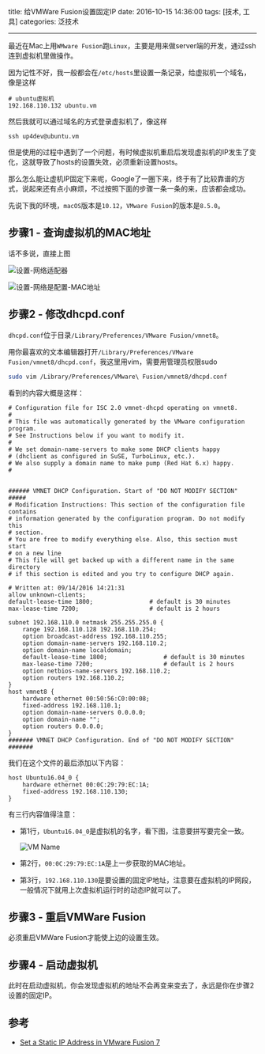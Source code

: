title: 给VMWare Fusion设置固定IP
date: 2016-10-15 14:36:00
tags: [技术, 工具]
categories: 泛技术

---

最近在Mac上用`WMware Fusion`跑`Linux`，主要是用来做server端的开发，通过ssh连到虚拟机里做操作。

因为记性不好，我一般都会在`/etc/hosts`里设置一条记录，给虚拟机一个域名，像是这样

```
# ubuntu虚拟机
192.168.110.132 ubuntu.vm
```

然后我就可以通过域名的方式登录虚拟机了，像这样

```
ssh up4dev@ubuntu.vm
```

但是使用的过程中遇到了一个问题，有时候虚拟机重启后发现虚拟机的IP发生了变化，这就导致了hosts的设置失效，必须重新设置hosts。

那么怎么能让虚机IP固定下来呢，Google了一圈下来，终于有了比较靠谱的方式，说起来还有点小麻烦，不过按照下面的步骤一条一条的来，应该都会成功。

<!--more-->

先说下我的环境，`macOS`版本是`10.12`，`VMware Fusion`的版本是`8.5.0`。

## 步骤1 - 查询虚拟机的MAC地址

话不多说，直接上图

![设置-网络适配器](http://up4dev.oss-cn-qingdao.aliyuncs.com/vmware-fusion-static-ip/0.jpeg)

![设置-网络是配置-MAC地址](http://up4dev.oss-cn-qingdao.aliyuncs.com/vmware-fusion-static-ip/1.jpeg)

## 步骤2 - 修改dhcpd.conf

`dhcpd.conf`位于目录`/Library/Preferences/VMware Fusion/vmnet8`。

用你最喜欢的文本编辑器打开`/Library/Preferences/VMware Fusion/vmnet8/dhcpd.conf`，我这里用vim，需要用管理员权限sudo

```bash
sudo vim /Library/Preferences/VMware\ Fusion/vmnet8/dhcpd.conf
```

看到的内容大概是这样：

```
# Configuration file for ISC 2.0 vmnet-dhcpd operating on vmnet8.
#
# This file was automatically generated by the VMware configuration program.
# See Instructions below if you want to modify it.
#
# We set domain-name-servers to make some DHCP clients happy
# (dhclient as configured in SuSE, TurboLinux, etc.).
# We also supply a domain name to make pump (Red Hat 6.x) happy.
#


###### VMNET DHCP Configuration. Start of "DO NOT MODIFY SECTION" #####
# Modification Instructions: This section of the configuration file contains
# information generated by the configuration program. Do not modify this
# section.
# You are free to modify everything else. Also, this section must start
# on a new line
# This file will get backed up with a different name in the same directory
# if this section is edited and you try to configure DHCP again.

# Written at: 09/14/2016 14:21:31
allow unknown-clients;
default-lease-time 1800;                # default is 30 minutes
max-lease-time 7200;                    # default is 2 hours

subnet 192.168.110.0 netmask 255.255.255.0 {
	range 192.168.110.128 192.168.110.254;
	option broadcast-address 192.168.110.255;
	option domain-name-servers 192.168.110.2;
	option domain-name localdomain;
	default-lease-time 1800;                # default is 30 minutes
	max-lease-time 7200;                    # default is 2 hours
	option netbios-name-servers 192.168.110.2;
	option routers 192.168.110.2;
}
host vmnet8 {
	hardware ethernet 00:50:56:C0:00:08;
	fixed-address 192.168.110.1;
	option domain-name-servers 0.0.0.0;
	option domain-name "";
	option routers 0.0.0.0;
}
####### VMNET DHCP Configuration. End of "DO NOT MODIFY SECTION" #######
```

我们在这个文件的最后添加以下内容：

```
host Ubuntu16.04_0 {
	hardware ethernet 00:0C:29:79:EC:1A;
	fixed-address 192.168.110.130;
}
```
有三行内容值得注意：

- 第1行，`Ubuntu16.04_0`是虚拟机的名字，看下图，注意要拼写要完全一致。

    ![VM Name](http://up4dev.oss-cn-qingdao.aliyuncs.com/vmware-fusion-static-ip/2.jpeg)

- 第2行，`00:0C:29:79:EC:1A`是上一步获取的MAC地址。

- 第3行，`192.168.110.130`是要设置的固定IP地址，注意要在虚拟机的IP网段，一般情况下就用上次虚拟机运行时的动态IP就可以了。

## 步骤3 - 重启VMWare Fusion

必须重启VMWare Fusion才能使上边的设置生效。

## 步骤4 - 启动虚拟机

此时在启动虚拟机，你会发现虚拟机的地址不会再变来变去了，永远是你在步骤2设置的固定IP。


## 参考

- [Set a Static IP Address in VMware Fusion 7](https://willwarren.com/2015/04/02/set-static-ip-address-in-vmware-fusion-7/)





